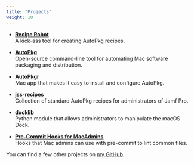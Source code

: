 ```yaml
---
title: "Projects"
weight: 10
---
```


- **[Recipe Robot](https://github.com/homebysix/recipe-robot)**  
    A kick-ass tool for creating AutoPkg recipes.

- **[AutoPkg](https://github.com/autopkg/autopkg)**  
    Open-source command-line tool for automating Mac software packaging and distribution.

- **[AutoPkgr](http://www.lindegroup.com/autopkgr)**  
    Mac app that makes it easy to install and configure AutoPkg.

- **[jss-recipes](https://github.com/autopkg/jss-recipes)**  
    Collection of standard AutoPkg recipes for administrators of Jamf Pro.

- **[docklib](https://github.com/homebysix/docklib)**  
    Python module that allows administrators to manipulate the macOS Dock.

- **[Pre-Commit Hooks for MacAdmins](https://github.com/homebysix/pre-commit-macadmin)**  
    Hooks that Mac admins can use with pre-commit to lint common files.

You can find a few other projects on [my GitHub](https://github.com/homebysix).

